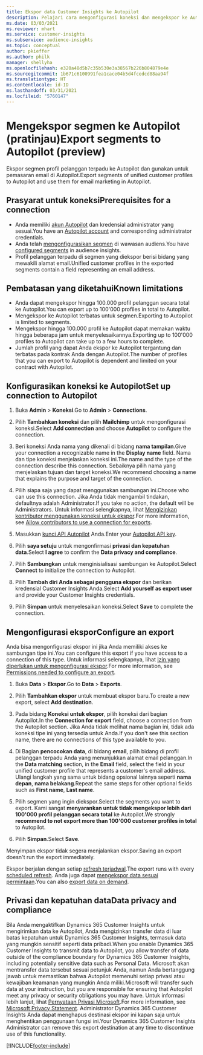 ```yaml
---
title: Ekspor data Customer Insights ke Autopilot
description: Pelajari cara mengonfigurasi koneksi dan mengekspor ke Autopilot.
ms.date: 03/03/2021
ms.reviewer: mhart
ms.service: customer-insights
ms.subservice: audience-insights
ms.topic: conceptual
author: pkieffer
ms.author: philk
manager: shellyha
ms.openlocfilehash: e320a48d5b7c35b530e3a38567b226b804879e4e
ms.sourcegitcommit: 1b671c6100991fea1cace04b5d4fcedcd88aa94f
ms.translationtype: HT
ms.contentlocale: id-ID
ms.lasthandoff: 03/31/2021
ms.locfileid: "5760147"
---
```

# <a name="export-segments-to-autopilot-preview"></a><span data-ttu-id="a25cf-103">Mengekspor segmen ke Autopilot (pratinjau)</span><span class="sxs-lookup"><span data-stu-id="a25cf-103">Export segments to Autopilot (preview)</span></span>

<span data-ttu-id="a25cf-104">Ekspor segmen profil pelanggan terpadu ke Autopilot dan gunakan untuk pemasaran email di Autopilot.</span><span class="sxs-lookup"><span data-stu-id="a25cf-104">Export segments of unified customer profiles to Autopilot and use them for email marketing in Autopilot.</span></span> 

## <a name="prerequisites-for-a-connection"></a><span data-ttu-id="a25cf-105">Prasyarat untuk koneksi</span><span class="sxs-lookup"><span data-stu-id="a25cf-105">Prerequisites for a connection</span></span>

-   <span data-ttu-id="a25cf-106">Anda memiliki [akun Autopilot](https://www.autopilothq.com/) dan kredensial administrator yang sesuai.</span><span class="sxs-lookup"><span data-stu-id="a25cf-106">You have an [Autopilot account](https://www.autopilothq.com/) and corresponding administrator credentials.</span></span>
-   <span data-ttu-id="a25cf-107">Anda telah [mengonfigurasikan segmen](segments.md) di wawasan audiens.</span><span class="sxs-lookup"><span data-stu-id="a25cf-107">You have [configured segments](segments.md) in audience insights.</span></span>
-   <span data-ttu-id="a25cf-108">Profil pelanggan terpadu di segmen yang diekspor berisi bidang yang mewakili alamat email.</span><span class="sxs-lookup"><span data-stu-id="a25cf-108">Unified customer profiles in the exported segments contain a field representing an email address.</span></span>

## <a name="known-limitations"></a><span data-ttu-id="a25cf-109">Pembatasan yang diketahui</span><span class="sxs-lookup"><span data-stu-id="a25cf-109">Known limitations</span></span>

- <span data-ttu-id="a25cf-110">Anda dapat mengekspor hingga 100.000 profil pelanggan secara total ke Autopilot.</span><span class="sxs-lookup"><span data-stu-id="a25cf-110">You can export up to 100'000 profiles in total to Autopilot.</span></span>
- <span data-ttu-id="a25cf-111">Mengekspor ke Autopilot terbatas untuk segmen.</span><span class="sxs-lookup"><span data-stu-id="a25cf-111">Exporting to Autopilot is limited to segments.</span></span>
- <span data-ttu-id="a25cf-112">Mengekspor hingga 100.000 profil ke Autopilot dapat memakan waktu hingga beberapa jam untuk menyelesaikannya.</span><span class="sxs-lookup"><span data-stu-id="a25cf-112">Exporting up to 100'000 profiles to Autopilot can take up to a few hours to complete.</span></span> 
- <span data-ttu-id="a25cf-113">Jumlah profil yang dapat Anda ekspor ke Autopilot tergantung dan terbatas pada kontrak Anda dengan Autopilot.</span><span class="sxs-lookup"><span data-stu-id="a25cf-113">The number of profiles that you can export to Autopilot is dependent and limited on your contract with Autopilot.</span></span>

## <a name="set-up-connection-to-autopilot"></a><span data-ttu-id="a25cf-114">Konfigurasikan koneksi ke Autopilot</span><span class="sxs-lookup"><span data-stu-id="a25cf-114">Set up connection to Autopilot</span></span>

1. <span data-ttu-id="a25cf-115">Buka **Admin** > **Koneksi**.</span><span class="sxs-lookup"><span data-stu-id="a25cf-115">Go to **Admin** > **Connections**.</span></span>

1. <span data-ttu-id="a25cf-116">Pilih **Tambahkan koneksi** dan pilih **Mailchimp** untuk mengonfigurasi koneksi.</span><span class="sxs-lookup"><span data-stu-id="a25cf-116">Select **Add connection** and choose **Autopilot** to configure the connection.</span></span>

1. <span data-ttu-id="a25cf-117">Beri koneksi Anda nama yang dikenali di bidang **nama tampilan**.</span><span class="sxs-lookup"><span data-stu-id="a25cf-117">Give your connection a recognizable name in the **Display name** field.</span></span> <span data-ttu-id="a25cf-118">Nama dan tipe koneksi menjelaskan koneksi ini.</span><span class="sxs-lookup"><span data-stu-id="a25cf-118">The name and the type of the connection describe this connection.</span></span> <span data-ttu-id="a25cf-119">Sebaiknya pilih nama yang menjelaskan tujuan dan target koneksi.</span><span class="sxs-lookup"><span data-stu-id="a25cf-119">We recommend choosing a name that explains the purpose and target of the connection.</span></span>

1. <span data-ttu-id="a25cf-120">Pilih siapa saja yang dapat menggunakan sambungan ini.</span><span class="sxs-lookup"><span data-stu-id="a25cf-120">Choose who can use this connection.</span></span> <span data-ttu-id="a25cf-121">Jika Anda tidak mengambil tindakan, defaultnya adalah Administrator.</span><span class="sxs-lookup"><span data-stu-id="a25cf-121">If you take no action, the default will be Administrators.</span></span> <span data-ttu-id="a25cf-122">Untuk informasi selengkapnya, lihat [Mengizinkan kontributor menggunakan koneksi untuk ekspor](connections.md#allow-contributors-to-use-a-connection-for-exports).</span><span class="sxs-lookup"><span data-stu-id="a25cf-122">For more information, see [Allow contributors to use a connection for exports](connections.md#allow-contributors-to-use-a-connection-for-exports).</span></span>

3. <span data-ttu-id="a25cf-123">Masukkan [kunci API Autopilot](https://autopilot.docs.apiary.io/#) Anda.</span><span class="sxs-lookup"><span data-stu-id="a25cf-123">Enter your [Autopilot API key](https://autopilot.docs.apiary.io/#).</span></span>

1. <span data-ttu-id="a25cf-124">Pilih **saya setuju** untuk mengonfirmasi **privasi dan kepatuhan data**.</span><span class="sxs-lookup"><span data-stu-id="a25cf-124">Select **I agree** to confirm the **Data privacy and compliance**.</span></span>

1. <span data-ttu-id="a25cf-125">Pilih **Sambungkan** untuk menginisialisasi sambungan ke Autopilot.</span><span class="sxs-lookup"><span data-stu-id="a25cf-125">Select **Connect** to initialize the connection to Autopilot.</span></span>

1. <span data-ttu-id="a25cf-126">Pilih **Tambah diri Anda sebagai pengguna ekspor** dan berikan kredensial Customer Insights Anda.</span><span class="sxs-lookup"><span data-stu-id="a25cf-126">Select **Add yourself as export user** and provide your Customer Insights credentials.</span></span>

1. <span data-ttu-id="a25cf-127">Pilih **Simpan** untuk menyelesaikan koneksi.</span><span class="sxs-lookup"><span data-stu-id="a25cf-127">Select **Save** to complete the connection.</span></span>

## <a name="configure-an-export"></a><span data-ttu-id="a25cf-128">Mengonfigurasi ekspor</span><span class="sxs-lookup"><span data-stu-id="a25cf-128">Configure an export</span></span>

<span data-ttu-id="a25cf-129">Anda bisa mengonfigurasi ekspor ini jika Anda memiliki akses ke sambungan tipe ini.</span><span class="sxs-lookup"><span data-stu-id="a25cf-129">You can configure this export if you have access to a connection of this type.</span></span> <span data-ttu-id="a25cf-130">Untuk informasi selengkapnya, lihat [Izin yang diperlukan untuk mengonfigurasi ekspor](export-destinations.md#set-up-a-new-export).</span><span class="sxs-lookup"><span data-stu-id="a25cf-130">For more information, see [Permissions needed to configure an export](export-destinations.md#set-up-a-new-export).</span></span>

1. <span data-ttu-id="a25cf-131">Buka **Data** > **Ekspor**.</span><span class="sxs-lookup"><span data-stu-id="a25cf-131">Go to **Data** > **Exports**.</span></span>

1. <span data-ttu-id="a25cf-132">Pilih **Tambahkan ekspor** untuk membuat ekspor baru.</span><span class="sxs-lookup"><span data-stu-id="a25cf-132">To create a new export, select **Add destination**.</span></span>

1. <span data-ttu-id="a25cf-133">Pada bidang **Koneksi untuk ekspor**, pilih koneksi dari bagian Autopilot.</span><span class="sxs-lookup"><span data-stu-id="a25cf-133">In the **Connection for export** field, choose a connection from the Autopilot section.</span></span> <span data-ttu-id="a25cf-134">Jika Anda tidak melihat nama bagian ini, tidak ada koneksi tipe ini yang tersedia untuk Anda.</span><span class="sxs-lookup"><span data-stu-id="a25cf-134">If you don't see this section name, there are no connections of this type available to you.</span></span>

3. <span data-ttu-id="a25cf-135">Di Bagian **pencocokan data**, di bidang **email**, pilih bidang di profil pelanggan terpadu Anda yang menunjukkan alamat email pelanggan.</span><span class="sxs-lookup"><span data-stu-id="a25cf-135">In the **Data matching** section, in the **Email** field, select the field in your unified customer profile that represents a customer's email address.</span></span> <span data-ttu-id="a25cf-136">Ulangi langkah yang sama untuk bidang opsional lainnya seperti **nama depan**, **nama belakang**.</span><span class="sxs-lookup"><span data-stu-id="a25cf-136">Repeat the same steps for other optional fields such as **First name**, **Last name**.</span></span>

1. <span data-ttu-id="a25cf-137">Pilih segmen yang ingin diekspor.</span><span class="sxs-lookup"><span data-stu-id="a25cf-137">Select the segments you want to export.</span></span> <span data-ttu-id="a25cf-138">Kami sangat **menyarankan untuk tidak mengekspor lebih dari 100'000 profil pelanggan secara total** ke Autopilot.</span><span class="sxs-lookup"><span data-stu-id="a25cf-138">We strongly **recommend to not export more than 100'000 customer profiles in total** to Autopilot.</span></span> 

1. <span data-ttu-id="a25cf-139">Pilih **Simpan**.</span><span class="sxs-lookup"><span data-stu-id="a25cf-139">Select **Save**.</span></span>

<span data-ttu-id="a25cf-140">Menyimpan ekspor tidak segera menjalankan ekspor.</span><span class="sxs-lookup"><span data-stu-id="a25cf-140">Saving an export doesn't run the export immediately.</span></span>

<span data-ttu-id="a25cf-141">Ekspor berjalan dengan setiap [refresh terjadwal](system.md#schedule-tab).</span><span class="sxs-lookup"><span data-stu-id="a25cf-141">The export runs with every [scheduled refresh](system.md#schedule-tab).</span></span> <span data-ttu-id="a25cf-142">Anda juga dapat [mengekspor data sesuai permintaan](export-destinations.md#run-exports-on-demand).</span><span class="sxs-lookup"><span data-stu-id="a25cf-142">You can also [export data on demand](export-destinations.md#run-exports-on-demand).</span></span> 

## <a name="data-privacy-and-compliance"></a><span data-ttu-id="a25cf-143">Privasi dan kepatuhan data</span><span class="sxs-lookup"><span data-stu-id="a25cf-143">Data privacy and compliance</span></span>

<span data-ttu-id="a25cf-144">Bila Anda mengaktifkan Dynamics 365 Customer Insights untuk mengirimkan data ke Autopilot, Anda mengizinkan transfer data di luar batas kepatuhan untuk Dynamics 365 Customer Insights, termasuk data yang mungkin sensitif seperti data pribadi.</span><span class="sxs-lookup"><span data-stu-id="a25cf-144">When you enable Dynamics 365 Customer Insights to transmit data to Autopilot, you allow transfer of data outside of the compliance boundary for Dynamics 365 Customer Insights, including potentially sensitive data such as Personal Data.</span></span> <span data-ttu-id="a25cf-145">Microsoft akan mentransfer data tersebut sesuai petunjuk Anda, namun Anda bertanggung jawab untuk memastikan bahwa Autopilot memenuhi setiap privasi atau kewajiban keamanan yang mungkin Anda miliki.</span><span class="sxs-lookup"><span data-stu-id="a25cf-145">Microsoft will transfer such data at your instruction, but you are responsible for ensuring that Autopilot meet any privacy or security obligations you may have.</span></span> <span data-ttu-id="a25cf-146">Untuk informasi lebih lanjut, lihat [Pernyataan Privasi Microsoft](https://go.microsoft.com/fwlink/?linkid=396732).</span><span class="sxs-lookup"><span data-stu-id="a25cf-146">For more information, see [Microsoft Privacy Statement](https://go.microsoft.com/fwlink/?linkid=396732).</span></span>
<span data-ttu-id="a25cf-147">Administrator Dynamics 365 Customer Insights Anda dapat menghapus destinasi ekspor ini kapan saja untuk menghentikan penggunaan fungsi ini.</span><span class="sxs-lookup"><span data-stu-id="a25cf-147">Your Dynamics 365 Customer Insights Administrator can remove this export destination at any time to discontinue use of this functionality.</span></span>


[!INCLUDE[footer-include](../includes/footer-banner.md)]
